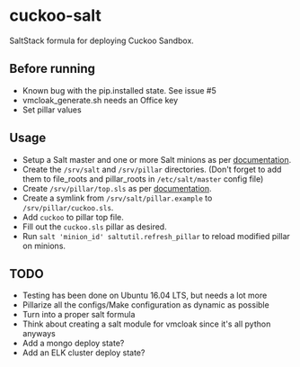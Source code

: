 # cuckoo-salt

SaltStack formula for deploying Cuckoo Sandbox.

## Before running

- Known bug with the pip.installed state. See issue #5
- vmcloak_generate.sh needs an Office key
- Set pillar values

## Usage

* Setup a Salt master and one or more Salt minions as per [documentation](https://docs.saltstack.com/en/latest/topics/installation/index.html).
* Create the `/srv/salt` and `/srv/pillar` directories. (Don't forget to add them to file_roots and pillar_roots in `/etc/salt/master` config file)
* Create `/srv/pillar/top.sls` as per [documentation](https://docs.saltstack.com/en/latest/topics/pillar/).
* Create a symlink from `/srv/salt/pillar.example` to `/srv/pillar/cuckoo.sls`.
* Add `cuckoo` to pillar top file.
* Fill out the `cuckoo.sls` pillar as desired.
* Run `salt 'minion_id' saltutil.refresh_pillar` to reload modified pillar on minions.

## TODO

- Testing has been done on Ubuntu 16.04 LTS, but needs a lot more
- Pillarize all the configs/Make configuration as dynamic as possible
- Turn into a proper salt formula
- Think about creating a salt module for vmcloak since it's all python anyways
- Add a mongo deploy state?
- Add an ELK cluster deploy state?
